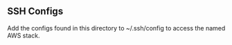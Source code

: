 ## SSH Configs

Add the configs found in this directory to ~/.ssh/config to access the named
AWS stack.
